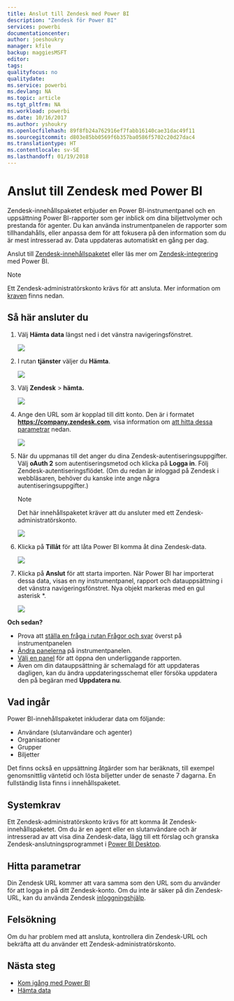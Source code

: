 ```yaml
---
title: Anslut till Zendesk med Power BI
description: "Zendesk för Power BI"
services: powerbi
documentationcenter: 
author: joeshoukry
manager: kfile
backup: maggiesMSFT
editor: 
tags: 
qualityfocus: no
qualitydate: 
ms.service: powerbi
ms.devlang: NA
ms.topic: article
ms.tgt_pltfrm: NA
ms.workload: powerbi
ms.date: 10/16/2017
ms.author: yshoukry
ms.openlocfilehash: 89f8fb24a762916ef7fabb16140cae31dac49f11
ms.sourcegitcommit: d803e85bb0569f6b357ba0586f5702c20d27dac4
ms.translationtype: HT
ms.contentlocale: sv-SE
ms.lasthandoff: 01/19/2018
---
```

# <a name="connect-to-zendesk-with-power-bi"></a>Anslut till Zendesk med Power BI
Zendesk-innehållspaketet erbjuder en Power BI-instrumentpanel och en uppsättning Power BI-rapporter som ger inblick om dina biljettvolymer och prestanda för agenter. Du kan använda instrumentpanelen de rapporter som tillhandahålls, eller anpassa dem för att fokusera på den information som du är mest intresserad av.  Data uppdateras automatiskt en gång per dag. 

Anslut till [Zendesk-innehållspaketet](https://app.powerbi.com/getdata/services/zendesk) eller läs mer om [Zendesk-integrering](https://powerbi.microsoft.com/integrations/zendesk) med Power BI.

>[!NOTE]
>Ett Zendesk-administratörskonto krävs för att ansluta. Mer information om [kraven](#Requirements) finns nedan.

## <a name="how-to-connect"></a>Så här ansluter du
1. Välj **Hämta data** längst ned i det vänstra navigeringsfönstret.
   
   ![](media/service-connect-to-zendesk/pbi_getdata.png)
2. I rutan **tjänster** väljer du **Hämta**.
   
   ![](media/service-connect-to-zendesk/pbi_getservices.png) 
3. Välj **Zendesk** \> **hämta.**
   
   ![](media/service-connect-to-zendesk/zendesk.png)
4. Ange den URL som är kopplad till ditt konto. Den är i formatet **https://company.zendesk.com**, visa information om [att hitta dessa parametrar](#FindingParams) nedan.
   
   ![](media/service-connect-to-zendesk/pbi_zendeskconnect.png)
5. När du uppmanas till det anger du dina Zendesk-autentiseringsuppgifter.  Välj **oAuth 2** som autentiseringsmetod och klicka på **Logga in**. Följ Zendesk-autentiseringsflödet. (Om du redan är inloggad på Zendesk i webbläsaren, behöver du kanske inte ange några autentiseringsuppgifter.)
   
   > [!NOTE]
   > Det här innehållspaketet kräver att du ansluter med ett Zendesk-administratörskonto. 
   > 
   > 
   
   ![](media/service-connect-to-zendesk/pbi_zendesksignin.png)
6. Klicka på **Tillåt** för att låta Power BI komma åt dina Zendesk-data.
   
   ![](media/service-connect-to-zendesk/zendesk2.jpg)
7. Klicka på **Anslut** för att starta importen. När Power BI har importerat dessa data, visas en ny instrumentpanel, rapport och datauppsättning i det vänstra navigeringsfönstret. Nya objekt markeras med en gul asterisk \*.
   
   ![](media/service-connect-to-zendesk/pbi_zendeskdash.png)

**Och sedan?**

* Prova att [ställa en fråga i rutan Frågor och svar](power-bi-q-and-a.md) överst på instrumentpanelen
* [Ändra panelerna](service-dashboard-edit-tile.md) på instrumentpanelen.
* [Välj en panel](service-dashboard-tiles.md) för att öppna den underliggande rapporten.
* Även om din datauppsättning är schemalagd för att uppdateras dagligen, kan du ändra uppdateringsschemat eller försöka uppdatera den på begäran med **Uppdatera nu**.

## <a name="whats-included"></a>Vad ingår
Power BI-innehållspaketet inkluderar data om följande:  

* Användare (slutanvändare och agenter)  
* Organisationer  
* Grupper  
* Biljetter  

Det finns också en uppsättning åtgärder som har beräknats, till exempel genomsnittlig väntetid och lösta biljetter under de senaste 7 dagarna. En fullständig lista finns i innehållspaketet.

<a name="Requirements"></a>

## <a name="system-requirements"></a>Systemkrav
Ett Zendesk-administratörskonto krävs för att komma åt Zendesk-innehållspaketet. Om du är en agent eller en slutanvändare och är intresserad av att visa dina Zendesk-data, lägg till ett förslag och granska Zendesk-anslutningsprogrammet i [Power BI Desktop](desktop-connect-to-data.md).

<a name="FindingParams"></a>

## <a name="finding-parameters"></a>Hitta parametrar
Din Zendesk URL kommer att vara samma som den URL som du använder för att logga in på ditt Zendesk-konto. Om du inte är säker på din Zendesk-URL, kan du använda Zendesk [inloggningshjälp](https://www.zendesk.com/login/).

## <a name="troubleshooting"></a>Felsökning
Om du har problem med att ansluta, kontrollera din Zendesk-URL och bekräfta att du använder ett Zendesk-administratörskonto.

## <a name="next-steps"></a>Nästa steg
* [Kom igång med Power BI](service-get-started.md)
* [Hämta data](service-get-data.md)

